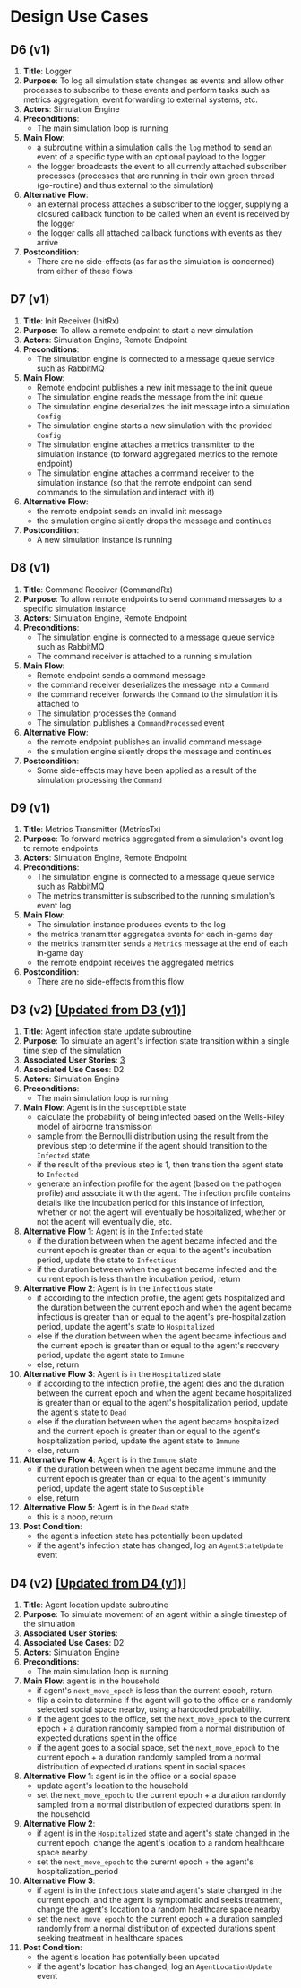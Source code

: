 # Design Use Cases

## D6 (v1)

1. **Title**: Logger
2. **Purpose**: To log all simulation state changes as events and allow other processes to subscribe to these events and perform tasks such as metrics aggregation, event forwarding to external systems, etc.
3. **Actors**: Simulation Engine
4. **Preconditions**:
    - The main simulation loop is running
5. **Main Flow**:
    - a subroutine within a simulation calls the `log` method to send an event of a specific type with an optional payload to the logger
    - the logger broadcasts the event to all currently attached subscriber processes (processes that are running in their own green thread (go-routine) and thus external to the simulation)
6. **Alternative Flow**:
    - an external process attaches a subscriber to the logger, supplying a closured callback function to be called when an event is received by the logger
    - the logger calls all attached callback functions with events as they arrive
7. **Postcondition**:
    - There are no side-effects (as far as the simulation is concerned) from either of these flows

## D7 (v1)

1. **Title**: Init Receiver (InitRx)
2. **Purpose**: To allow a remote endpoint to start a new simulation
3. **Actors**: Simulation Engine, Remote Endpoint
4. **Preconditions**:
    - The simulation engine is connected to a message queue service such as RabbitMQ
5. **Main Flow**:
    - Remote endpoint publishes a new init message to the init queue
    - The simulation engine reads the message from the init queue
    - The simulation engine deserializes the init message into a simulation `Config`
    - The simulation engine starts a new simulation with the provided `Config`
    - The simulation engine attaches a metrics transmitter to the simulation instance (to forward aggregated metrics to the remote endpoint)
    - The simulation engine attaches a command receiver to the simulation instance (so that the remote endpoint can send commands to the simulation and interact with it)
6. **Alternative Flow**:
    - the remote endpoint sends an invalid init message
    - the simulation engine silently drops the message and continues
7. **Postcondition**:
    - A new simulation instance is running

## D8 (v1)

1. **Title**: Command Receiver (CommandRx)
2. **Purpose**: To allow remote endpoints to send command messages to a specific simulation instance
3. **Actors**: Simulation Engine, Remote Endpoint
4. **Preconditions**:
    - The simulation engine is connected to a message queue service such as RabbitMQ
    - The command receiver is attached to a running simulation
5. **Main Flow**:
    - Remote endpoint sends a command message
    - the command receiver deserializes the message into a `Command`
    - the command receiver forwards the `Command` to the simulation it is attached to
    - The simulation processes the `Command`
    - The simulation publishes a `CommandProcessed` event
6. **Alternative Flow**:
    - the remote endpoint publishes an invalid command message
    - the simulation engine silently drops the message and continues
7. **Postcondition**:
    - Some side-effects may have been applied as a result of the simulation processing the `Command`

## D9 (v1)

1. **Title**: Metrics Transmitter (MetricsTx)
2. **Purpose**: To forward metrics aggregated from a simulation's event log to remote endpoints
3. **Actors**: Simulation Engine, Remote Endpoint
4. **Preconditions**:
    - The simulation engine is connected to a message queue service such as RabbitMQ
    - The metrics transmitter is subscribed to the running simulation's event log
5. **Main Flow**:
    - The simulation instance produces events to the log
    - the metrics transmitter aggregates events for each in-game day
    - the metrics transmitter sends a `Metrics` message at the end of each in-game day
    - the remote endpoint receives the aggregated metrics
6. **Postcondition**:
    - There are no side-effects from this flow

## D3 (v2) [[Updated from D3 (v1)]](../sprint_2/design_use_cases.md)

1. **Title**: Agent infection state update subroutine
2. **Purpose**: To simulate an agent's infection state transition within a single time step of the simulation
3. **Associated User Stories**: [3](../sprint_1/user_stories.md)
4. **Associated Use Cases**: D2
5. **Actors**: Simulation Engine
6. **Preconditions**:
    - The main simulation loop is running
7. **Main Flow**: Agent is in the `Susceptible` state
    - calculate the probability of being infected based on the Wells-Riley model of airborne transmission
    - sample from the Bernoulli distribution using the result from the previous step to determine if the agent should transition to the `Infected` state
    - if the result of the previous step is 1, then transition the agent state to `Infected`
    - generate an infection profile for the agent (based on the pathogen profile) and associate it with the agent. The infection profile contains details like the incubation period for this instance of infection, whether or not the agent will eventually be hospitalized, whether or not the agent will eventually die, etc.
8. **Alternative Flow 1**: Agent is in the `Infected` state
    - if the duration between when the agent became infected and the current epoch is greater than or equal to the agent's incubation period, update the state to `Infectious`
    - if the duration between when the agent became infected and the current epoch is less than the incubation period, return
9. **Alternative Flow 2**: Agent is in the `Infectious` state
    - if according to the infection profile, the agent gets hospitalized
      and the duration between the current epoch and when the agent became infectious is greater than or equal to the agent's pre-hospitalization period, update the agent's state to `Hospitalized`
    - else if the duration between when the agent became infectious and the current epoch is greater than or equal to the agent's recovery period, update the agent state to `Immune`
    - else, return
10. **Alternative Flow 3**: Agent is in the `Hospitalized` state
    - if according to the infection profile, the agent dies
      and the duration between the current epoch and when the agent became hospitalized is greater than or equal to the agent's hospitalization period, update the agent's state to `Dead`
    - else if the duration between when the agent became hospitalized and the current epoch is greater than or equal to the agent's hospitalization period, update the agent state to `Immune`
    - else, return
11. **Alternative Flow 4**: Agent is in the `Immune` state
    - if the duration between when the agent became immune and the current epoch is greater than or equal to the agent's immunity period, update the agent state to `Susceptible`
    - else, return
12. **Alternative Flow 5**: Agent is in the `Dead` state
    - this is a noop, return
13. **Post Condition**:
    - the agent's infection state has potentially been updated
    - if the agent's infection state has changed, log an `AgentStateUpdate` event

## D4 (v2) [[Updated from D4 (v1)]](../sprint_2/design_use_cases.md)

1. **Title**: Agent location update subroutine
2. **Purpose**: To simulate movement of an agent within a single timestep of the simulation
3. **Associated User Stories**:
4. **Associated Use Cases**: D2
5. **Actors**: Simulation Engine
6. **Preconditions**:
    - The main simulation loop is running
7. **Main Flow**: agent is in the household
    - if agent's `next_move_epoch` is less than the current epoch, return
    - flip a coin to determine if the agent will go to the office
      or a randomly selected social space nearby, using a hardcoded probability.
    - if the agent goes to the office, set the `next_move_epoch` to the current epoch +
      a duration randomly sampled from a normal distribution of expected durations spent in the office
    - if the agent goes to a social space, set the `next_move_epoch` to the current epoch +
      a duration randomly sampled from a normal distribution of expected durations spent in social spaces
8. **Alternative Flow 1**: agent is in the office or a social space
    - update agent's location to the household
    - set the `next_move_epoch` to the current epoch +
      a duration randomly sampled from a normal distribution of expected durations spent in the household
9. **Alternative Flow 2**:
    - if agent is in the `Hospitalized` state and agent's state changed in the current epoch, change the agent's location to a random healthcare space nearby
    - set the `next_move_epoch` to the curernt epoch + the agent's hospitalization_period
10. **Alternative Flow 3**:
    - if agent is in the `Infectious` state and agent's state changed in the current epoch, and the agent is symptomatic and seeks treatment, change the agent's location to a random healthcare space nearby
    - set the `next_move_epoch` to the current epoch + a duration sampled randomly from a normal distribution of expected durations spent seeking treatment in healthcare spaces
11. **Post Condition**:
    - the agent's location has potentially been updated
    - if the agent's location has changed, log an `AgentLocationUpdate` event
